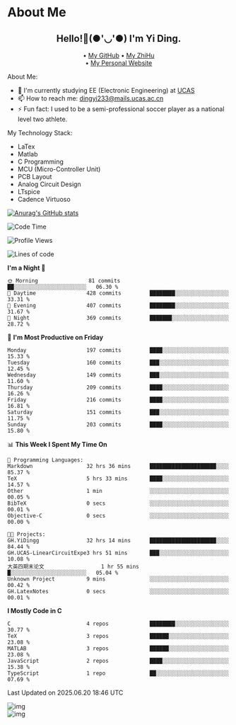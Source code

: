 # About Me

<h2 style="text-align:center;"> Hello!👋(●'◡'●) I'm Yi Ding.</h2>

<div style="text-align:center;">
  • <a href="https://github.com/YiDingg">My GitHub</a>
  • <a href="https://www.zhihu.com/people/YiDingg">My ZhiHu</a><br>
  • <a href="https://yidingg.github.io/YiDingg">My Personal Website</a><br>
</div>

About Me:
- 🔭 I'm currently studying EE (Electronic Engineering) at [UCAS](https://www.ucas.ac.cn/)
- 📫 How to reach me: dingyi233@mails.ucas.ac.cn
- ⚡ Fun fact: I used to be a semi-professional soccer player as a national level two athlete.

My Technology Stack:
- LaTex
- Matlab
- C Programming
- MCU (Micro-Controller Unit)
- PCB Layout
- Analog Circuit Design
- LTspice 
- Cadence Virtuoso


[![Anurag's GitHub stats](https://github-readme-stats.vercel.app/api?username=YiDingg)](https://github.com/anuraghazra/github-readme-stats)

<!--START_SECTION:waka-->
![Code Time](http://img.shields.io/badge/Code%20Time-1%2C323%20hrs%207%20mins-blue)

![Profile Views](http://img.shields.io/badge/Profile%20Views-31-blue)

![Lines of code](https://img.shields.io/badge/From%20Hello%20World%20I%27ve%20Written-814.3%20thousand%20lines%20of%20code-blue)

**I'm a Night 🦉** 

```text
🌞 Morning                81 commits          ██░░░░░░░░░░░░░░░░░░░░░░░   06.30 % 
🌆 Daytime                428 commits         ████████░░░░░░░░░░░░░░░░░   33.31 % 
🌃 Evening                407 commits         ████████░░░░░░░░░░░░░░░░░   31.67 % 
🌙 Night                  369 commits         ███████░░░░░░░░░░░░░░░░░░   28.72 % 
```
📅 **I'm Most Productive on Friday** 

```text
Monday                   197 commits         ████░░░░░░░░░░░░░░░░░░░░░   15.33 % 
Tuesday                  160 commits         ███░░░░░░░░░░░░░░░░░░░░░░   12.45 % 
Wednesday                149 commits         ███░░░░░░░░░░░░░░░░░░░░░░   11.60 % 
Thursday                 209 commits         ████░░░░░░░░░░░░░░░░░░░░░   16.26 % 
Friday                   216 commits         ████░░░░░░░░░░░░░░░░░░░░░   16.81 % 
Saturday                 151 commits         ███░░░░░░░░░░░░░░░░░░░░░░   11.75 % 
Sunday                   203 commits         ████░░░░░░░░░░░░░░░░░░░░░   15.80 % 
```


📊 **This Week I Spent My Time On** 

```text
💬 Programming Languages: 
Markdown                 32 hrs 36 mins      █████████████████████░░░░   85.37 % 
TeX                      5 hrs 33 mins       ████░░░░░░░░░░░░░░░░░░░░░   14.57 % 
Other                    1 min               ░░░░░░░░░░░░░░░░░░░░░░░░░   00.05 % 
BibTeX                   0 secs              ░░░░░░░░░░░░░░░░░░░░░░░░░   00.01 % 
Objective-C              0 secs              ░░░░░░░░░░░░░░░░░░░░░░░░░   00.00 % 

🐱‍💻 Projects: 
GH.YiDingg               32 hrs 14 mins      █████████████████████░░░░   84.44 % 
GH.UCAS-LinearCircuitExpe3 hrs 51 mins       ███░░░░░░░░░░░░░░░░░░░░░░   10.08 % 
大英四期末论文                  1 hr 55 mins        █░░░░░░░░░░░░░░░░░░░░░░░░   05.04 % 
Unknown Project          9 mins              ░░░░░░░░░░░░░░░░░░░░░░░░░   00.42 % 
GH.LatexNotes            0 secs              ░░░░░░░░░░░░░░░░░░░░░░░░░   00.01 % 
```

**I Mostly Code in C** 

```text
C                        4 repos             ████████░░░░░░░░░░░░░░░░░   30.77 % 
TeX                      3 repos             ██████░░░░░░░░░░░░░░░░░░░   23.08 % 
MATLAB                   3 repos             ██████░░░░░░░░░░░░░░░░░░░   23.08 % 
JavaScript               2 repos             ████░░░░░░░░░░░░░░░░░░░░░   15.38 % 
TypeScript               1 repo              ██░░░░░░░░░░░░░░░░░░░░░░░   07.69 % 
```




 Last Updated on 2025.06.20 18:46 UTC
<!--END_SECTION:waka-->

<!-- Coding activity over the last year -->
<div class='center'><img src='https://wakatime.com/share/@YiDingg/260601e0-8e46-41ab-9832-d4d0ae5fd0bd.svg' alt='img'/></div>

<!-- Languages over the last year -->
<div class='center'><img src='https://wakatime.com/share/@YiDingg/99546fa3-4cc3-4808-ab6e-13f38e27aba1.svg' alt='img'/></div>
